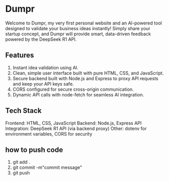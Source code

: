 # Dumpr
Welcome to Dumpr, my very first personal website and an AI-powered tool designed to validate your business ideas instantly! Simply share your startup concept, and Dumpr will provide smart, data-driven feedback powered by the DeepSeek R1 API.

## Features
1. Instant idea validation using AI.
2. Clean, simple user interface built with pure HTML, CSS, and JavaScript.
3. Secure backend built with Node.js and Express to proxy API requests and keep your API keys safe.
4. CORS configured for secure cross-origin communication.
5. Dynamic API calls with node-fetch for seamless AI integration.

## Tech Stack
Frontend: HTML, CSS, JavaScript
Backend: Node.js, Express
API Integration: DeepSeek R1 API (via backend proxy)
Other: dotenv for environment variables, CORS for security


## how to push code
1. git add .
2. git commit -m"commit message"
3. git push
